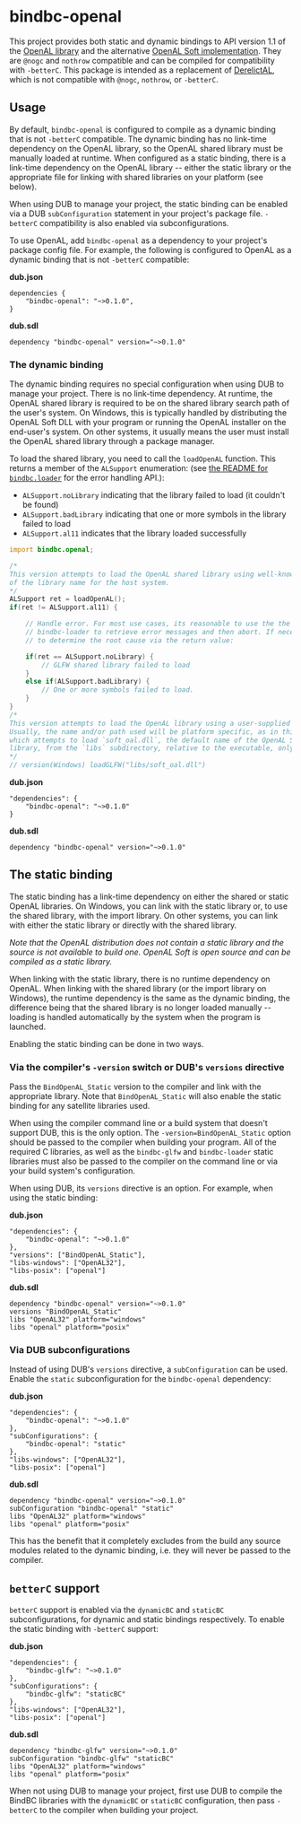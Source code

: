 # bindbc-openal
This project provides both static and dynamic bindings to API version 1.1 of the [OpenAL library](https://www.openal.org/) and the alternative [OpenAL Soft implementation](https://kcat.strangesoft.net/openal.html). They are `@nogc` and `nothrow` compatible and can be compiled for compatibility with `-betterC`. This package is intended as a replacement of [DerelictAL](https://github.com/DerelictOrg/DerelictAL), which is not compatible with `@nogc`,  `nothrow`, or `-betterC`.

## Usage
By default, `bindbc-openal` is configured to compile as a dynamic binding that is not `-betterC` compatible. The dynamic binding has no link-time dependency on the OpenAL library, so the OpenAL shared library must be manually loaded at runtime. When configured as a static binding, there is a link-time dependency on the OpenAL library -- either the static library or the appropriate file for linking with shared libraries on your platform (see below).

When using DUB to manage your project, the static binding can be enabled via a DUB `subConfiguration` statement in your project's package file. `-betterC` compatibility is also enabled via subconfigurations.

To use OpenAL, add `bindbc-openal` as a dependency to your project's package config file. For example, the following is configured to OpenAL as a dynamic binding that is not `-betterC` compatible:

__dub.json__
```
dependencies {
    "bindbc-openal": "~>0.1.0",
}
```

__dub.sdl__
```
dependency "bindbc-openal" version="~>0.1.0"
```

### The dynamic binding
The dynamic binding requires no special configuration when using DUB to manage your project. There is no link-time dependency. At runtime, the OpenAL shared library is required to be on the shared library search path of the user's system. On Windows, this is typically handled by distributing the OpenAL Soft DLL with your program or running the OpenAL installer on the end-user's system. On other systems, it usually means the user must install the OpenAL shared library through a package manager.

To load the shared library, you need to call the `loadOpenAL` function. This returns a member of the `ALSupport` enumeration: (see [the README for `bindbc.loader`](https://github.com/BindBC/bindbc-loader/blob/master/README.md) for the error handling API.):

* `ALSupport.noLibrary` indicating that the library failed to load (it couldn't be found)
* `ALSupport.badLibrary` indicating that one or more symbols in the library failed to load
* `ALSupport.al11` indicates that the library loaded successfully

```d
import bindbc.openal;

/*
This version attempts to load the OpenAL shared library using well-known variations
of the library name for the host system.
*/
ALSupport ret = loadOpenAL();
if(ret != ALSupport.al11) {

    // Handle error. For most use cases, its reasonable to use the the error handling API in
    // bindbc-loader to retrieve error messages and then abort. If necessary, it's  possible
    // to determine the root cause via the return value:

    if(ret == ALSupport.noLibrary) {
        // GLFW shared library failed to load
    }
    else if(ALSupport.badLibrary) {
        // One or more symbols failed to load. 
    }
}
/*
This version attempts to load the OpenAL library using a user-supplied file name.
Usually, the name and/or path used will be platform specific, as in this example
which attempts to load `soft_oal.dll`, the default name of the OpenAL Soft shared
library, from the `libs` subdirectory, relative to the executable, only on Windows.
*/
// version(Windows) loadGLFW("libs/soft_oal.dll")
```

__dub.json__
```
"dependencies": {
    "bindbc-openal": "~>0.1.0"
}
```

__dub.sdl__
```
dependency "bindbc-openal" version="~>0.1.0"
```

## The static binding
The static binding has a link-time dependency on either the shared or static OpenAL libraries. On Windows, you can link with the static library or, to use the shared library, with the import library. On other systems, you can link with either the static library or directly with the shared library.

_Note that the OpenAL distribution does not contain a static library and the source is not available to build one. OpenAL Soft is open source and can be compiled as a static library._

When linking with the static library, there is no runtime dependency on OpenAL. When linking with the shared library (or the import library on Windows), the runtime dependency is the same as the dynamic binding, the difference being that the shared library is no longer loaded manually -- loading is handled automatically by the system when the program is launched.

Enabling the static binding can be done in two ways.

### Via the compiler's `-version` switch or DUB's `versions` directive
Pass the `BindOpenAL_Static` version to the compiler and link with the appropriate library. Note that `BindOpenAL_Static` will also enable the static binding for any satellite libraries used.

When using the compiler command line or a build system that doesn't support DUB, this is the only option. The `-version=BindOpenAL_Static` option should be passed to the compiler when building your program. All of the required C libraries, as well as the `bindbc-glfw` and `bindbc-loader` static libraries must also be passed to the compiler on the command line or via your build system's configuration.

When using DUB, its `versions` directive is an option. For example, when using the static binding:

__dub.json__
```
"dependencies": {
    "bindbc-openal": "~>0.1.0"
},
"versions": ["BindOpenAL_Static"],
"libs-windows": ["OpenAL32"],
"libs-posix": ["openal"]
```

__dub.sdl__
```
dependency "bindbc-openal" version="~>0.1.0"
versions "BindOpenAL_Static"
libs "OpenAL32" platform="windows"
libs "openal" platform="posix"
```

### Via DUB subconfigurations
Instead of using DUB's `versions` directive, a `subConfiguration` can be used. Enable the `static` subconfiguration for the `bindbc-openal` dependency:

__dub.json__
```
"dependencies": {
    "bindbc-openal": "~>0.1.0"
},
"subConfigurations": {
    "bindbc-openal": "static"
},
"libs-windows": ["OpenAL32"],
"libs-posix": ["openal"]
```

__dub.sdl__
```
dependency "bindbc-openal" version="~>0.1.0"
subConfiguration "bindbc-openal" "static"
libs "OpenAL32" platform="windows"
libs "openal" platform="posix"
```

This has the benefit that it completely excludes from the build any source modules related to the dynamic binding, i.e. they will never be passed to the compiler.

## `betterC` support

`betterC` support is enabled via the `dynamicBC` and `staticBC` subconfigurations, for dynamic and static bindings respectively. To enable the static binding with `-betterC` support:

__dub.json__
```
"dependencies": {
    "bindbc-glfw": "~>0.1.0"
},
"subConfigurations": {
    "bindbc-glfw": "staticBC"
},
"libs-windows": ["OpenAL32"],
"libs-posix": ["openal"]
```

__dub.sdl__
```
dependency "bindbc-glfw" version="~>0.1.0"
subConfiguration "bindbc-glfw" "staticBC"
libs "OpenAL32" platform="windows"
libs "openal" platform="posix"
```

When not using DUB to manage your project, first use DUB to compile the BindBC libraries with the `dynamicBC` or `staticBC` configuration, then pass `-betterC` to the compiler when building your project.